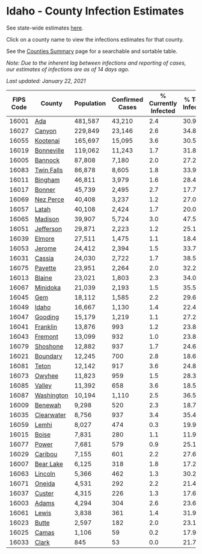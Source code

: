 # Idaho - County Infection Estimates

See state-wide estimates [here](/infections/us-id).

Click on a county name to view the infections estimates for that county.

See the [Counties Summary](/infections/summary-counties) page for a searchable and sortable table.

*Note: Due to the inherent lag between infections and reporting of cases, our estimates of infections are as of 14 days ago.*

*Last updated: January 22, 2021*

|   FIPS Code |                   County |   Population |   Confirmed Cases |   % Currently Infected |   % Total Infected |
|-------------|--------------------------|--------------|-------------------|------------------------|--------------------|
|       16001 |               [Ada](ada) |      481,587 |            43,210 |                    2.4 |               30.9 |
|       16027 |         [Canyon](canyon) |      229,849 |            23,146 |                    2.6 |               34.8 |
|       16055 |     [Kootenai](kootenai) |      165,697 |            15,095 |                    3.6 |               30.5 |
|       16019 | [Bonneville](bonneville) |      119,062 |            11,243 |                    1.7 |               31.8 |
|       16005 |       [Bannock](bannock) |       87,808 |             7,180 |                    2.0 |               27.2 |
|       16083 | [Twin Falls](twin-falls) |       86,878 |             8,605 |                    1.8 |               33.9 |
|       16011 |       [Bingham](bingham) |       46,811 |             3,979 |                    1.6 |               28.4 |
|       16017 |         [Bonner](bonner) |       45,739 |             2,495 |                    2.7 |               17.7 |
|       16069 |   [Nez Perce](nez-perce) |       40,408 |             3,237 |                    1.2 |               27.0 |
|       16057 |           [Latah](latah) |       40,108 |             2,424 |                    1.7 |               20.0 |
|       16065 |       [Madison](madison) |       39,907 |             5,724 |                    3.0 |               47.5 |
|       16051 |   [Jefferson](jefferson) |       29,871 |             2,223 |                    1.2 |               25.1 |
|       16039 |         [Elmore](elmore) |       27,511 |             1,475 |                    1.1 |               18.4 |
|       16053 |         [Jerome](jerome) |       24,412 |             2,394 |                    1.5 |               33.7 |
|       16031 |         [Cassia](cassia) |       24,030 |             2,722 |                    1.7 |               38.5 |
|       16075 |       [Payette](payette) |       23,951 |             2,264 |                    2.0 |               32.2 |
|       16013 |         [Blaine](blaine) |       23,021 |             1,803 |                    2.3 |               34.0 |
|       16067 |     [Minidoka](minidoka) |       21,039 |             2,193 |                    1.5 |               35.5 |
|       16045 |               [Gem](gem) |       18,112 |             1,585 |                    2.2 |               29.6 |
|       16049 |           [Idaho](idaho) |       16,667 |             1,130 |                    1.4 |               22.4 |
|       16047 |       [Gooding](gooding) |       15,179 |             1,219 |                    1.1 |               27.2 |
|       16041 |     [Franklin](franklin) |       13,876 |               993 |                    1.2 |               23.8 |
|       16043 |       [Fremont](fremont) |       13,099 |               932 |                    1.0 |               23.8 |
|       16079 |     [Shoshone](shoshone) |       12,882 |               937 |                    1.7 |               24.6 |
|       16021 |     [Boundary](boundary) |       12,245 |               700 |                    2.8 |               18.6 |
|       16081 |           [Teton](teton) |       12,142 |               917 |                    3.6 |               24.8 |
|       16073 |         [Owyhee](owyhee) |       11,823 |               959 |                    1.5 |               28.3 |
|       16085 |         [Valley](valley) |       11,392 |               658 |                    3.6 |               18.5 |
|       16087 | [Washington](washington) |       10,194 |             1,110 |                    2.5 |               36.5 |
|       16009 |       [Benewah](benewah) |        9,298 |               520 |                    2.3 |               18.7 |
|       16035 | [Clearwater](clearwater) |        8,756 |               937 |                    3.4 |               35.4 |
|       16059 |           [Lemhi](lemhi) |        8,027 |               474 |                    0.3 |               19.9 |
|       16015 |           [Boise](boise) |        7,831 |               280 |                    1.1 |               11.9 |
|       16077 |           [Power](power) |        7,681 |               579 |                    0.9 |               25.1 |
|       16029 |       [Caribou](caribou) |        7,155 |               601 |                    2.2 |               27.6 |
|       16007 |   [Bear Lake](bear-lake) |        6,125 |               318 |                    1.8 |               17.2 |
|       16063 |       [Lincoln](lincoln) |        5,366 |               462 |                    1.3 |               30.2 |
|       16071 |         [Oneida](oneida) |        4,531 |               292 |                    2.2 |               21.4 |
|       16037 |         [Custer](custer) |        4,315 |               226 |                    1.3 |               17.6 |
|       16003 |           [Adams](adams) |        4,294 |               304 |                    2.6 |               23.6 |
|       16061 |           [Lewis](lewis) |        3,838 |               361 |                    1.4 |               31.9 |
|       16023 |           [Butte](butte) |        2,597 |               182 |                    2.0 |               23.1 |
|       16025 |           [Camas](camas) |        1,106 |                59 |                    0.2 |               17.9 |
|       16033 |           [Clark](clark) |          845 |                53 |                    0.0 |               21.7 |